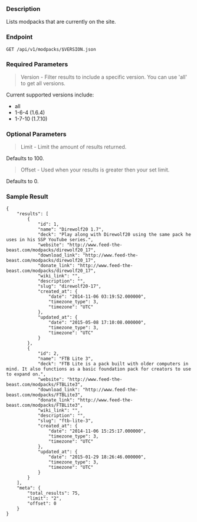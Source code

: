 ### Description

Lists modpacks that are currently on the site.

### Endpoint

```GET /api/v1/modpacks/$VERSION.json```

### Required Parameters
> Version - Filter results to include a specific version. You can use 'all' to get all versions.

Current supported versions include:
* all
* 1-6-4 (1.6.4)
* 1-7-10 (1.7.10)

###  Optional Parameters

> Limit - Limit the amount of results returned. 

Defaults to 100.

> Offset - Used when your results is greater then your set limit.

Defaults to 0.

### Sample Result

```
{
    "results": [
        {
            "id": 1,
            "name": "Direwolf20 1.7",
            "deck": "Play along with Direwolf20 using the same pack he uses in his SSP YouTube series.",
            "website": "http://www.feed-the-beast.com/modpacks/direwolf20_17",
            "download_link": "http://www.feed-the-beast.com/modpacks/direwolf20_17",
            "donate_link": "http://www.feed-the-beast.com/modpacks/direwolf20_17",
            "wiki_link": "",
            "description": "",
            "slug": "direwolf20-17",
            "created_at": {
                "date": "2014-11-06 03:19:52.000000",
                "timezone_type": 3,
                "timezone": "UTC"
            },
            "updated_at": {
                "date": "2015-05-08 17:10:08.000000",
                "timezone_type": 3,
                "timezone": "UTC"
            }
        },
        {
            "id": 2,
            "name": "FTB Lite 3",
            "deck": "FTB Lite is a pack built with older computers in mind. It also functions as a basic foundation pack for creators to use to expand on.",
            "website": "http://www.feed-the-beast.com/modpacks/FTBLite3",
            "download_link": "http://www.feed-the-beast.com/modpacks/FTBLite3",
            "donate_link": "http://www.feed-the-beast.com/modpacks/FTBLite3",
            "wiki_link": "",
            "description": "",
            "slug": "ftb-lite-3",
            "created_at": {
                "date": "2014-11-06 15:25:17.000000",
                "timezone_type": 3,
                "timezone": "UTC"
            },
            "updated_at": {
                "date": "2015-01-29 18:26:46.000000",
                "timezone_type": 3,
                "timezone": "UTC"
            }
        }
    ],
    "meta": {
        "total_results": 75,
        "limit": "2",
        "offset": 0
    }
}
```